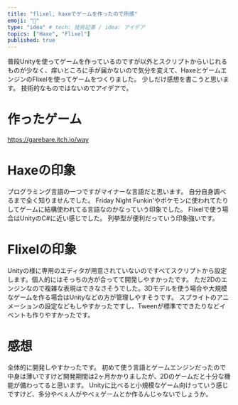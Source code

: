 ```yaml
---
title: "flixel, haxeでゲームを作ったので所感"
emoji: "🐝"
type: "idea" # tech: 技術記事 / idea: アイデア
topics: ["Haxe", "Flixel"]
published: true
---
```


普段Unityを使ってゲームを作っているのですが以外とスクリプトからいじれるものが少なく、痒いところに手が届かないので気分を変えて、HaxeとゲームエンジンのFlixelを使ってゲームをつくりました。
少しだけ感想を書こうと思います。
技術的なものではないのでアイデアで。

# 作ったゲーム
https://garebare.itch.io/way

# Haxeの印象
プログラミング言語の一つですがマイナーな言語だと思います。
自分自身調べるまで全く知りませんでした。
Friday Night Funkin'やポケモンに使われてたりしてゲームに結構使われてる言語なのかなっていう印象でした。
Flixelで使う場合はUnityのC#に近い感じでした。
列挙型が便利だっていう印象強いです。

# Flixelの印象
Unityの様に専用のエディタが用意されていないのですべてスクリプトから設定します。個人的にはそっちの方が合ってて開発しやすかったです。
ただ2Dのエンジンなので複雑な表現はできなさそうでした。3Dモデルを使う場合や大規模なゲームを作る場合はUnityなどの方が管理しやすそうです。
スプライトのアニメーションの設定などもしやすかったですし、Tweenが標準でできたりなどイベントも作りやすかったです。

# 感想
全体的に開発しやすかったです。
初めて使う言語とゲームエンジンだったので中身は薄いですけど開発期間は2ヶ月かかりましたが、2Dのゲームだと十分な機能が備わってると思います。
Unityに比べると小規模なゲーム向けっていう感じですけど、多分やべぇ人がやべぇゲームとか作るんじゃないでしょうか。